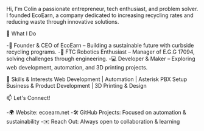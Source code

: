 Hi, I'm Colin a passionate entrepreneur, tech enthusiast, and problem solver. I founded EcoEarn, a company dedicated to increasing recycling rates and reducing waste through innovative solutions.

🚀 What I Do

-🌱 Founder & CEO of EcoEarn – Building a sustainable future with curbside recycling programs.
-🤖 FTC Robotics Enthusiast – Manager of E.G.G 17094, solving challenges through engineering.
-💻 Developer & Maker – Exploring web development, automation, and 3D printing projects.

🔧 Skills & Interests
Web Development | Automation | Asterisk PBX Setup
Business & Product Development |
3D Printing & Design

📫 Let's Connect!

-🌍 Website: ecoearn.net
-🛠️ GitHub Projects: Focused on automation & sustainability
-✉️ Reach Out: Always open to collaboration & learning
